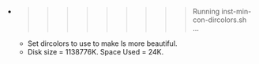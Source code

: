 * >>>>>>>>> Running inst-min-con-dircolors.sh ...
  * Set dircolors to use  to make ls more beautiful.
  * Disk size = 1138776K. Space Used = 24K.
